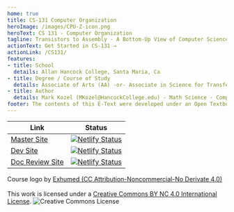 ```yaml
---
home: true
title: CS-131 Computer Organization
heroImage: /images/CPU-Z-icon.png
heroText: CS 131 - Computer Organization
tagline: Transistors to Assembly - A Bottom-Up View of Computer Science
actionText: Get Started in CS-131 →
actionLink: /CS131/
features:
- title: School
  details: Allan Hancock College, Santa Maria, Ca
- title: Degree / Course of Study
  details: Associate of Arts (AA) -or- Associate in Science for Transfer
- title: Author
  details: Mark Kozel (MKozel@HancockCollege.edu) - Math Science - Computer Science
footer: The contents of this E-Text were developed under an Open Textbooks Pilot grant from the Fund for the Improvement of Postsecondary Education (FIPSE), U.S. Department of Education. However, those contents do not necessarily represent the policy of the Department of Education, and you should not assume endorsement by the Federal Government.
---
```


|Link|Status|
|-|-|
|[Master Site](https://comp-org-etext.netlify.app/)|[![Netlify Status](https://api.netlify.com/api/v1/badges/f3989d12-377f-4c71-9d7f-9970711129b9/deploy-status)](https://app.netlify.com/sites/comp-org-etext/deploys)|
|[Dev Site](https://comp-org-etext-dev.netlify.app/)|[![Netlify Status](https://api.netlify.com/api/v1/badges/c805c9e1-1cb6-443b-b135-44b21528c680/deploy-status)](https://app.netlify.com/sites/comp-org-etext-dev/deploys)|
|[Doc Review Site](https://comp-org-etext-doc-review.netlify.app/)|[![Netlify Status](https://api.netlify.com/api/v1/badges/924c0833-cb75-495d-b875-f49bcf844bc7/deploy-status)](https://app.netlify.com/sites/comp-org-etext-doc-review/deploys)|

Course logo by <a rel="license" href="http://3xhumed.deviantart.com/">Exhumed (CC Attribution-Noncommercial-No Derivate 4.0)</a>
<br>
<a rel="license" href="https://creativecommons.org/licenses/by-nc/4.0/"></a><br />This work is licensed under a <a rel="license" href="https://creativecommons.org/licenses/by-nc/4.0/">Creative Commons BY NC 4.0 International License</a>.
<img alt="Creative Commons License" style="border-width:0" src="https://licensebuttons.net/l/by-nc/4.0/88x31.png" />